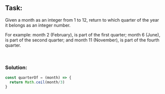 ## Task:
Given a month as an integer from 1 to 12, return to which quarter of the year it belongs as an integer number.

For example: month 2 (February), is part of the first quarter; month 6 (June), is part of the second quarter; and month 11 (November), is part of the fourth quarter.

<br />

### Solution:
```Javascript
const quarterOf = (month) => {
  return Math.ceil(month/3)
}
```